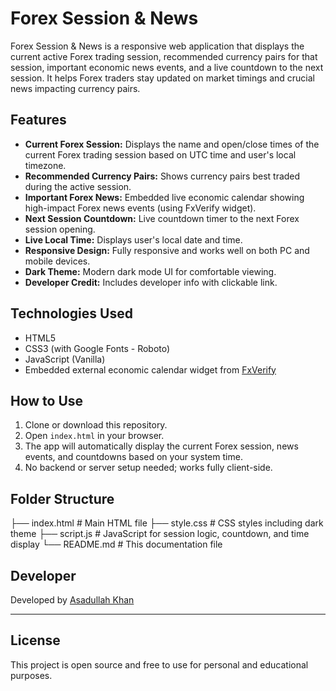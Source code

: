 # Forex Session & News

Forex Session & News is a responsive web application that displays the current active Forex trading session, recommended currency pairs for that session, important economic news events, and a live countdown to the next session. It helps Forex traders stay updated on market timings and crucial news impacting currency pairs.

## Features

- **Current Forex Session:** Displays the name and open/close times of the current Forex trading session based on UTC time and user's local timezone.
- **Recommended Currency Pairs:** Shows currency pairs best traded during the active session.
- **Important Forex News:** Embedded live economic calendar showing high-impact Forex news events (using FxVerify widget).
- **Next Session Countdown:** Live countdown timer to the next Forex session opening.
- **Live Local Time:** Displays user's local date and time.
- **Responsive Design:** Fully responsive and works well on both PC and mobile devices.
- **Dark Theme:** Modern dark mode UI for comfortable viewing.
- **Developer Credit:** Includes developer info with clickable link.

## Technologies Used

- HTML5
- CSS3 (with Google Fonts - Roboto)
- JavaScript (Vanilla)
- Embedded external economic calendar widget from [FxVerify](https://fxverify.com)

## How to Use

1. Clone or download this repository.
2. Open `index.html` in your browser.
3. The app will automatically display the current Forex session, news events, and countdowns based on your system time.
4. No backend or server setup needed; works fully client-side.

## Folder Structure
├── index.html # Main HTML file
├── style.css # CSS styles including dark theme
├── script.js # JavaScript for session logic, countdown, and time display
└── README.md # This documentation file


## Developer

Developed by [Asadullah Khan](https://pgasadkhan.blogspot.com)

---

## License

This project is open source and free to use for personal and educational purposes.

